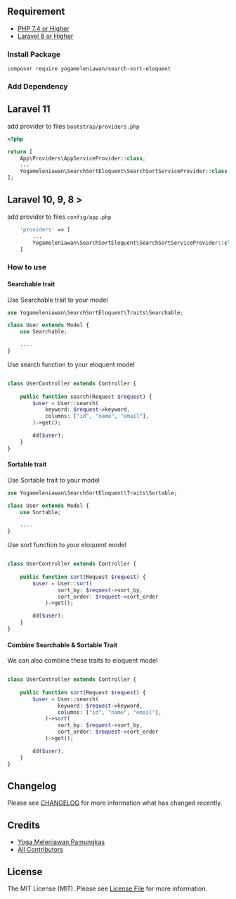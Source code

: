 ## Requirement
- [PHP 7.4 or Higher](https://www.php.net/)
- [Laravel 8 or Higher](https://www.laravel.com/)

### Install Package

```
composer require yogameleniawan/search-sort-eloquent
```

### Add Dependency

## Laravel 11

add provider to files `bootstrap/providers.php`

```php
<?php

return [
    App\Providers\AppServiceProvider::class,
    ...
    Yogameleniawan\SearchSortEloquent\SearchSortServiceProvider::class, // add this line
];

```

## Laravel 10, 9, 8 >

add provider to files `config/app.php`
```php
    'providers' => [
        ...
        Yogameleniawan\SearchSortEloquent\SearchSortServiceProvider::class, // add this line
    ]
```

### How to use

#### Searchable trait

Use Searchable trait to your model

```php
use Yogameleniawan\SearchSortEloquent\Traits\Searchable;

class User extends Model {
    use Searchable;

    ....
}
```

Use search function to your eloquent model

```php

class UserController extends Controller {
    
    public function search(Request $request) {
        $user = User::search(
            keyword: $request->keyword,
            columns: ["id", "name", "email"],
        )->get();

        dd($user);
    }
}

```

#### Sortable trait

Use Sortable trait to your model

```php
use Yogameleniawan\SearchSortEloquent\Traits\Sortable;

class User extends Model {
    use Sortable;

    ....
}
```

Use sort function to your eloquent model

```php

class UserController extends Controller {
    
    public function sort(Request $request) {
        $user = User::sort(
                sort_by: $request->sort_by,
                sort_order: $request->sort_order
            )->get();

        dd($user);
    }
}

```

#### Combine Searchable & Sortable Trait

We can also combine these traits to eloquent model
```php

class UserController extends Controller {
    
    public function sort(Request $request) {
        $user = User::search(
                keyword: $request->keyword,
                columns: ["id", "name", "email"],
            )->sort(
                sort_by: $request->sort_by,
                sort_order: $request->sort_order
            )->get();

        dd($user);
    }
}

```

## Changelog

Please see [CHANGELOG](CHANGELOG.md) for more information what has changed recently.

## Credits

- [Yoga Meleniawan Pamungkas](https://github.com/yogameleniawan)
- [All Contributors](../../contributors)

## License

The MIT License (MIT). Please see [License File](https://github.com/yogameleniawan/search-sort-eloquent/blob/main/LICENSE.MD) for more information.

